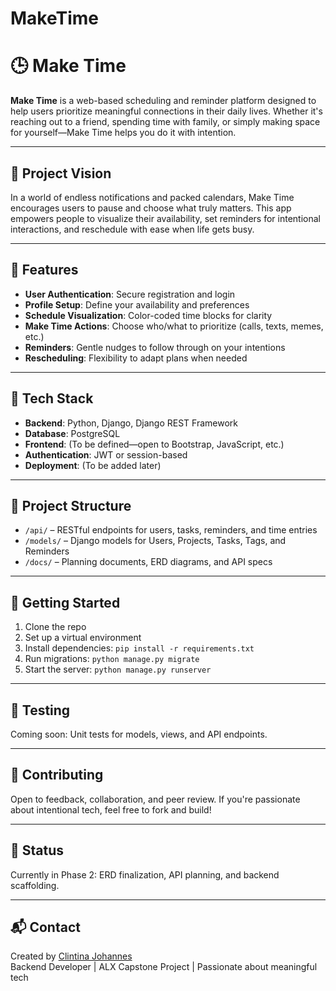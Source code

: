 # MakeTime

# 🕒 Make Time

**Make Time** is a web-based scheduling and reminder platform designed to help users prioritize meaningful connections in their daily lives. Whether it's reaching out to a friend, spending time with family, or simply making space for yourself—Make Time helps you do it with intention.

---

## 🌟 Project Vision

In a world of endless notifications and packed calendars, Make Time encourages users to pause and choose what truly matters. This app empowers people to visualize their availability, set reminders for intentional interactions, and reschedule with ease when life gets busy.

---

## 🔧 Features

- **User Authentication**: Secure registration and login
- **Profile Setup**: Define your availability and preferences
- **Schedule Visualization**: Color-coded time blocks for clarity
- **Make Time Actions**: Choose who/what to prioritize (calls, texts, memes, etc.)
- **Reminders**: Gentle nudges to follow through on your intentions
- **Rescheduling**: Flexibility to adapt plans when needed

---

## 🧠 Tech Stack

- **Backend**: Python, Django, Django REST Framework
- **Database**: PostgreSQL
- **Frontend**: (To be defined—open to Bootstrap, JavaScript, etc.)
- **Authentication**: JWT or session-based
- **Deployment**: (To be added later)

---

## 📁 Project Structure

- `/api/` – RESTful endpoints for users, tasks, reminders, and time entries  
- `/models/` – Django models for Users, Projects, Tasks, Tags, and Reminders  
- `/docs/` – Planning documents, ERD diagrams, and API specs

---

## 🚀 Getting Started

1. Clone the repo  
2. Set up a virtual environment  
3. Install dependencies: `pip install -r requirements.txt`  
4. Run migrations: `python manage.py migrate`  
5. Start the server: `python manage.py runserver`

---

## 🧪 Testing

Coming soon: Unit tests for models, views, and API endpoints.

---

## 🤝 Contributing

Open to feedback, collaboration, and peer review. If you're passionate about intentional tech, feel free to fork and build!

---

## 📌 Status

Currently in Phase 2: ERD finalization, API planning, and backend scaffolding.

---

## 📬 Contact

Created by [Clintina Johannes](https://github.com/yourusername)  
Backend Developer | ALX Capstone Project | Passionate about meaningful tech
